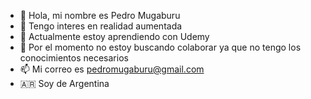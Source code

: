 - 👋 Hola, mi nombre es Pedro Mugaburu
- 👀 Tengo interes en realidad aumentada
- 🌱 Actualmente estoy aprendiendo con Udemy
- 💞️ Por el momento no estoy buscando colaborar ya que no tengo los conocimientos necesarios
- 📫 Mi correo es pedromugaburu@gmail.com
- 🇦🇷 Soy de Argentina

<!---
PedroMug/PedroMug is a ✨ special ✨ repository because its `README.md` (this file) appears on your GitHub profile.
You can click the Preview link to take a look at your changes.
--->
